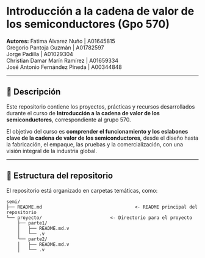 # Introducción a la cadena de valor de los semiconductores (Gpo 570)

**Autores:** 
Fatima Álvarez Nuño | A01645815 </br>
Gregorio Pantoja Guzmán | A01782597 </br>
Jorge Padilla | A01029304 </br>
Christian Damar Marín Ramírez | A01659334 </br>
José Antonio Fernández Pineda | A00344848 </br>

---

## 📘 Descripción

Este repositorio contiene los proyectos, prácticas y recursos desarrollados durante el curso de **Introducción a la cadena de valor de los semiconductores**, correspondiente al grupo 570.

El objetivo del curso es **comprender el funcionamiento y los eslabones clave de la cadena de valor de los semiconductores**, desde el diseño hasta la fabricación, el empaque, las pruebas y la comercialización, con una visión integral de la industria global.

---

## 📁 Estructura del repositorio

El repositorio está organizado en carpetas temáticas, como:

```
semi/
├── README.md                                  <- README principal del repositorio
└── proyecto/                         <- Directorio para el proyecto
    ├── parte1/                    
    │   ├── README.md.v              
    │   └── .v                    
    └── parte2/
    │   ├── README.md.v              
    │   └── .v                    
